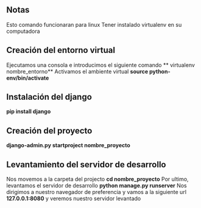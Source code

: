 
## Notas
Esto comando funcionaran para linux
Tener instalado virtualenv en su computadora
## Creación del entorno virtual 
Ejecutamos una consola e introducimos el siguiente comando 
    ** virtualenv nombre_entorno**
Activamos el ambiente virtual 
     **source python-env/bin/activate**
## Instalación del django
**pip install django**
## Creación del proyecto 
**django-admin.py startproject nombre_proyecto**
## Levantamiento del servidor de desarrollo
Nos movemos a la carpeta del projecto 
**cd nombre_proyecto** 
Por ultimo, levantamos el servidor de desarrollo
**python manage.py runserver**
Nos dirigimos a nuestro navegador de preferencia y vamos a la siguiente url
**127.0.0.1:8080**
y veremos nuestro servidor levantado 
